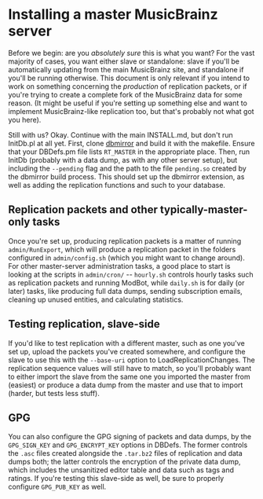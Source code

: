Installing a master MusicBrainz server
======================================

Before we begin: are you *absolutely sure* this is what you want? For the vast
majority of cases, you want either slave or standalone: slave if you'll be
automatically updating from the main MusicBrainz site, and standalone if you'll
be running otherwise. This document is only relevant if you intend to work on
something concerning the *production* of replication packets, or if you're
trying to create a complete fork of the MusicBrainz data for some reason. (It
might be useful if you're setting up something else and want to implement
MusicBrainz-like replication too, but that's probably not what got you here).

Still with us? Okay. Continue with the main INSTALL.md, but don't run InitDb.pl
at all yet. First, clone [dbmirror](https://github.com/metabrainz/dbmirror) and
build it with the makefile. Ensure that your DBDefs.pm file lists `RT_MASTER`
in the appropriate place. Then, run InitDb (probably with a data dump, as with
any other server setup), but including the `--pending` flag and the path to the
file `pending.so` created by the dbmirror build process. This should set up the
dbmirror extension, as well as adding the replication functions and such to
your database.

Replication packets and other typically-master-only tasks
---------------------------------------------------------

Once you're set up, producing replication packets is a matter of running
`admin/RunExport`, which will produce a replication packet in the folders
configured in `admin/config.sh` (which you might want to change around). For
other master-server administration tasks, a good place to start is looking at
the scripts in `admin/cron/` -- `hourly.sh` controls hourly tasks such as
replication packets and running ModBot, while `daily.sh` is for daily (or
later) tasks, like producing full data dumps, sending subscription emails,
cleaning up unused entities, and calculating statistics.

Testing replication, slave-side
-------------------------------

If you'd like to test replication with a different master, such as one you've
set up, upload the packets you've created somewhere, and configure the slave to
use this with the `--base-uri` option to LoadReplicationChanges. The
replication sequence values will still have to match, so you'll probably want
to either import the slave from the same one you imported the master from
(easiest) or produce a data dump from the master and use that to import
(harder, but tests less stuff).

GPG
---

You can also configure the GPG signing of packets and data dumps, by the
`GPG_SIGN_KEY` and `GPG_ENCRYPT_KEY` options in DBDefs. The former controls the
`.asc` files created alongside the `.tar.bz2` files of replication and data
dumps both; the latter controls the encryption of the private data dump, which
includes the unsanitized editor table and data such as tags and ratings. If
you're testing this slave-side as well, be sure to properly configure
`GPG_PUB_KEY` as well.
